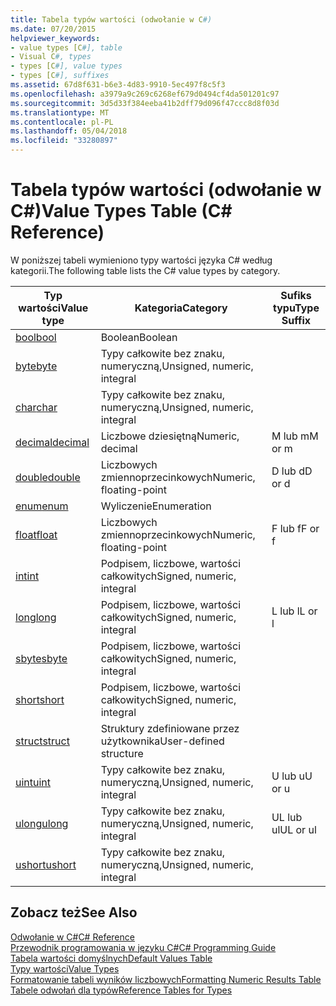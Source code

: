 ```yaml
---
title: Tabela typów wartości (odwołanie w C#)
ms.date: 07/20/2015
helpviewer_keywords:
- value types [C#], table
- Visual C#, types
- types [C#], value types
- types [C#], suffixes
ms.assetid: 67d8f631-b6e3-4d83-9910-5ec497f8c5f3
ms.openlocfilehash: a3979a9c269c6268ef679d0494cf4da501201c97
ms.sourcegitcommit: 3d5d33f384eeba41b2dff79d096f47ccc8d8f03d
ms.translationtype: MT
ms.contentlocale: pl-PL
ms.lasthandoff: 05/04/2018
ms.locfileid: "33280897"
---
```

# <a name="value-types-table-c-reference"></a><span data-ttu-id="de960-102">Tabela typów wartości (odwołanie w C#)</span><span class="sxs-lookup"><span data-stu-id="de960-102">Value Types Table (C# Reference)</span></span>
<span data-ttu-id="de960-103">W poniższej tabeli wymieniono typy wartości języka C# według kategorii.</span><span class="sxs-lookup"><span data-stu-id="de960-103">The following table lists the C# value types by category.</span></span>  
  
|<span data-ttu-id="de960-104">Typ wartości</span><span class="sxs-lookup"><span data-stu-id="de960-104">Value type</span></span>|<span data-ttu-id="de960-105">Kategoria</span><span class="sxs-lookup"><span data-stu-id="de960-105">Category</span></span>|<span data-ttu-id="de960-106">Sufiks typu</span><span class="sxs-lookup"><span data-stu-id="de960-106">Type Suffix</span></span>|  
|----------------|--------------|-----------------|  
|[<span data-ttu-id="de960-107">bool</span><span class="sxs-lookup"><span data-stu-id="de960-107">bool</span></span>](../../../csharp/language-reference/keywords/bool.md)|<span data-ttu-id="de960-108">Boolean</span><span class="sxs-lookup"><span data-stu-id="de960-108">Boolean</span></span>||  
|[<span data-ttu-id="de960-109">byte</span><span class="sxs-lookup"><span data-stu-id="de960-109">byte</span></span>](../../../csharp/language-reference/keywords/byte.md)|<span data-ttu-id="de960-110">Typy całkowite bez znaku, numeryczną,</span><span class="sxs-lookup"><span data-stu-id="de960-110">Unsigned, numeric, integral</span></span>||  
|[<span data-ttu-id="de960-111">char</span><span class="sxs-lookup"><span data-stu-id="de960-111">char</span></span>](../../../csharp/language-reference/keywords/char.md)|<span data-ttu-id="de960-112">Typy całkowite bez znaku, numeryczną,</span><span class="sxs-lookup"><span data-stu-id="de960-112">Unsigned, numeric, integral</span></span>||  
|[<span data-ttu-id="de960-113">decimal</span><span class="sxs-lookup"><span data-stu-id="de960-113">decimal</span></span>](../../../csharp/language-reference/keywords/decimal.md)|<span data-ttu-id="de960-114">Liczbowe dziesiętną</span><span class="sxs-lookup"><span data-stu-id="de960-114">Numeric, decimal</span></span>|<span data-ttu-id="de960-115">M lub m</span><span class="sxs-lookup"><span data-stu-id="de960-115">M or m</span></span>|  
|[<span data-ttu-id="de960-116">double</span><span class="sxs-lookup"><span data-stu-id="de960-116">double</span></span>](../../../csharp/language-reference/keywords/double.md)|<span data-ttu-id="de960-117">Liczbowych zmiennoprzecinkowych</span><span class="sxs-lookup"><span data-stu-id="de960-117">Numeric, floating-point</span></span>|<span data-ttu-id="de960-118">D lub d</span><span class="sxs-lookup"><span data-stu-id="de960-118">D or d</span></span>|  
|[<span data-ttu-id="de960-119">enum</span><span class="sxs-lookup"><span data-stu-id="de960-119">enum</span></span>](../../../csharp/language-reference/keywords/enum.md)|<span data-ttu-id="de960-120">Wyliczenie</span><span class="sxs-lookup"><span data-stu-id="de960-120">Enumeration</span></span>||  
|[<span data-ttu-id="de960-121">float</span><span class="sxs-lookup"><span data-stu-id="de960-121">float</span></span>](../../../csharp/language-reference/keywords/float.md)|<span data-ttu-id="de960-122">Liczbowych zmiennoprzecinkowych</span><span class="sxs-lookup"><span data-stu-id="de960-122">Numeric, floating-point</span></span>|<span data-ttu-id="de960-123">F lub f</span><span class="sxs-lookup"><span data-stu-id="de960-123">F or f</span></span>|  
|[<span data-ttu-id="de960-124">int</span><span class="sxs-lookup"><span data-stu-id="de960-124">int</span></span>](../../../csharp/language-reference/keywords/int.md)|<span data-ttu-id="de960-125">Podpisem, liczbowe, wartości całkowitych</span><span class="sxs-lookup"><span data-stu-id="de960-125">Signed, numeric, integral</span></span>||  
|[<span data-ttu-id="de960-126">long</span><span class="sxs-lookup"><span data-stu-id="de960-126">long</span></span>](../../../csharp/language-reference/keywords/long.md)|<span data-ttu-id="de960-127">Podpisem, liczbowe, wartości całkowitych</span><span class="sxs-lookup"><span data-stu-id="de960-127">Signed, numeric, integral</span></span>|<span data-ttu-id="de960-128">L lub l</span><span class="sxs-lookup"><span data-stu-id="de960-128">L or l</span></span>|  
|[<span data-ttu-id="de960-129">sbyte</span><span class="sxs-lookup"><span data-stu-id="de960-129">sbyte</span></span>](../../../csharp/language-reference/keywords/sbyte.md)|<span data-ttu-id="de960-130">Podpisem, liczbowe, wartości całkowitych</span><span class="sxs-lookup"><span data-stu-id="de960-130">Signed, numeric, integral</span></span>||  
|[<span data-ttu-id="de960-131">short</span><span class="sxs-lookup"><span data-stu-id="de960-131">short</span></span>](../../../csharp/language-reference/keywords/short.md)|<span data-ttu-id="de960-132">Podpisem, liczbowe, wartości całkowitych</span><span class="sxs-lookup"><span data-stu-id="de960-132">Signed, numeric, integral</span></span>||  
|[<span data-ttu-id="de960-133">struct</span><span class="sxs-lookup"><span data-stu-id="de960-133">struct</span></span>](../../../csharp/language-reference/keywords/struct.md)|<span data-ttu-id="de960-134">Struktury zdefiniowane przez użytkownika</span><span class="sxs-lookup"><span data-stu-id="de960-134">User-defined structure</span></span>||  
|[<span data-ttu-id="de960-135">uint</span><span class="sxs-lookup"><span data-stu-id="de960-135">uint</span></span>](../../../csharp/language-reference/keywords/uint.md)|<span data-ttu-id="de960-136">Typy całkowite bez znaku, numeryczną,</span><span class="sxs-lookup"><span data-stu-id="de960-136">Unsigned, numeric, integral</span></span>|<span data-ttu-id="de960-137">U lub u</span><span class="sxs-lookup"><span data-stu-id="de960-137">U or u</span></span>|  
|[<span data-ttu-id="de960-138">ulong</span><span class="sxs-lookup"><span data-stu-id="de960-138">ulong</span></span>](../../../csharp/language-reference/keywords/ulong.md)|<span data-ttu-id="de960-139">Typy całkowite bez znaku, numeryczną,</span><span class="sxs-lookup"><span data-stu-id="de960-139">Unsigned, numeric, integral</span></span>|<span data-ttu-id="de960-140">UL lub ul</span><span class="sxs-lookup"><span data-stu-id="de960-140">UL or ul</span></span>|  
|[<span data-ttu-id="de960-141">ushort</span><span class="sxs-lookup"><span data-stu-id="de960-141">ushort</span></span>](../../../csharp/language-reference/keywords/ushort.md)|<span data-ttu-id="de960-142">Typy całkowite bez znaku, numeryczną,</span><span class="sxs-lookup"><span data-stu-id="de960-142">Unsigned, numeric, integral</span></span>||  
  
## <a name="see-also"></a><span data-ttu-id="de960-143">Zobacz też</span><span class="sxs-lookup"><span data-stu-id="de960-143">See Also</span></span>  
 [<span data-ttu-id="de960-144">Odwołanie w C#</span><span class="sxs-lookup"><span data-stu-id="de960-144">C# Reference</span></span>](../../../csharp/language-reference/index.md)  
 [<span data-ttu-id="de960-145">Przewodnik programowania w języku C#</span><span class="sxs-lookup"><span data-stu-id="de960-145">C# Programming Guide</span></span>](../../../csharp/programming-guide/index.md)  
 [<span data-ttu-id="de960-146">Tabela wartości domyślnych</span><span class="sxs-lookup"><span data-stu-id="de960-146">Default Values Table</span></span>](../../../csharp/language-reference/keywords/default-values-table.md)  
 [<span data-ttu-id="de960-147">Typy wartości</span><span class="sxs-lookup"><span data-stu-id="de960-147">Value Types</span></span>](../../../csharp/language-reference/keywords/value-types.md)  
 [<span data-ttu-id="de960-148">Formatowanie tabeli wyników liczbowych</span><span class="sxs-lookup"><span data-stu-id="de960-148">Formatting Numeric Results Table</span></span>](../../../csharp/language-reference/keywords/formatting-numeric-results-table.md)  
 [<span data-ttu-id="de960-149">Tabele odwołań dla typów</span><span class="sxs-lookup"><span data-stu-id="de960-149">Reference Tables for Types</span></span>](../../../csharp/language-reference/keywords/reference-tables-for-types.md)
